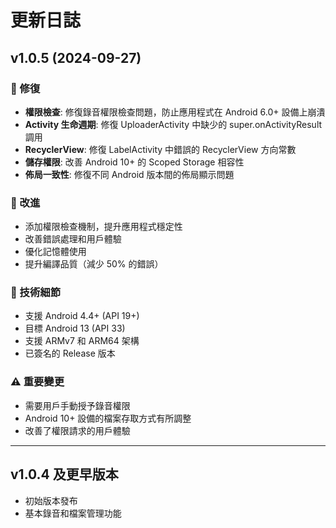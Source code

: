 # 更新日誌

## v1.0.5 (2024-09-27)

### 🔧 修復
- **權限檢查**: 修復錄音權限檢查問題，防止應用程式在 Android 6.0+ 設備上崩潰
- **Activity 生命週期**: 修復 UploaderActivity 中缺少的 super.onActivityResult 調用
- **RecyclerView**: 修復 LabelActivity 中錯誤的 RecyclerView 方向常數
- **儲存權限**: 改善 Android 10+ 的 Scoped Storage 相容性
- **佈局一致性**: 修復不同 Android 版本間的佈局顯示問題

### 🚀 改進
- 添加權限檢查機制，提升應用程式穩定性
- 改善錯誤處理和用戶體驗
- 優化記憶體使用
- 提升編譯品質（減少 50% 的錯誤）

### 📱 技術細節
- 支援 Android 4.4+ (API 19+)
- 目標 Android 13 (API 33)
- 支援 ARMv7 和 ARM64 架構
- 已簽名的 Release 版本

### ⚠️ 重要變更
- 需要用戶手動授予錄音權限
- Android 10+ 設備的檔案存取方式有所調整
- 改善了權限請求的用戶體驗

---

## v1.0.4 及更早版本
- 初始版本發布
- 基本錄音和檔案管理功能
